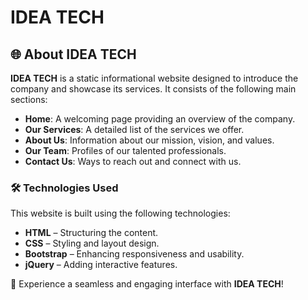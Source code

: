 # IDEA TECH

## 🌐 About IDEA TECH  
**IDEA TECH** is a static informational website designed to introduce the company and showcase its services. It consists of the following main sections:

- **Home**: A welcoming page providing an overview of the company.  
- **Our Services**: A detailed list of the services we offer.  
- **About Us**: Information about our mission, vision, and values.  
- **Our Team**: Profiles of our talented professionals.  
- **Contact Us**: Ways to reach out and connect with us.  

### 🛠️ Technologies Used  
This website is built using the following technologies:  
- **HTML** – Structuring the content.  
- **CSS** – Styling and layout design.  
- **Bootstrap** – Enhancing responsiveness and usability.  
- **jQuery** – Adding interactive features.  

🚀 Experience a seamless and engaging interface with **IDEA TECH**!  

